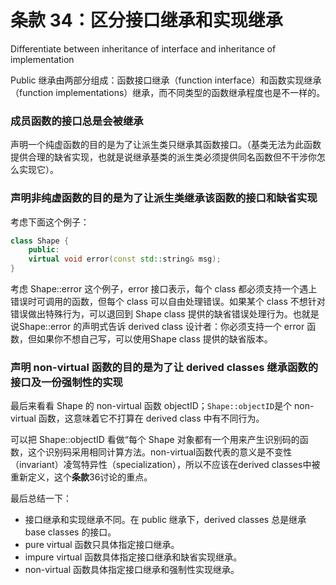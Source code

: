 # 条款 34：区分接口继承和实现继承

Differentiate between inheritance of interface and inheritance of implementation

Public 继承由两部分组成：函数接口继承（function interface）和函数实现继承（function implementations）继承，而不同类型的函数继承程度也是不一样的。

### 成员函数的接口总是会被继承

声明一个纯虚函数的目的是为了让派生类只继承其函数接口。（基类无法为此函数提供合理的缺省实现，也就是说继承基类的派生类必须提供同名函数但不干涉你怎么实现它）。

### 声明非纯虚函数的目的是为了让派生类继承该函数的接口和缺省实现

考虑下面这个例子：

```c++
class Shape {
	public:
  	virtual void error(const std::string& msg);
}
```

考虑 Shape::error 这个例子，error 接口表示，每个 class 都必须支持一个遇上错误时可调用的函数，但每个 class 可以自由处理错误。如果某个 class 不想针对错误做出特殊行为，可以退回到 Shape class 提供的缺省错误处理行为。也就是说Shape::error 的声明式告诉 derived class 设计者：你必须支持一个 error 函数，但如果你不想自己写，可以使用Shape class 提供的缺省版本。

### 声明 non-virtual 函数的目的是为了让 derived classes 继承函数的接口及一份强制性的实现

最后来看看 Shape 的 non-virtual 函数 objectID；`Shape::objectID`是个 non-virtual 函数，这意味着它不打算在 derived class 中有不同行为。

可以把 Shape::objectID 看做“每个 Shape 对象都有一个用来产生识别码的函数，这个识别码采用相同计算方法。non-virtual函数代表的意义是不变性（invariant）凌驾特异性（specialization），所以不应该在derived classes中被重新定义，这个**条款**36讨论的重点。

最后总结一下：

- 接口继承和实现继承不同。在 public 继承下，derived classes 总是继承 base classes 的接口。
- pure virtual 函数只具体指定接口继承。
- impure virtual 函数具体指定接口继承和缺省实现继承。
- non-virtual 函数具体指定接口继承和强制性实现继承。